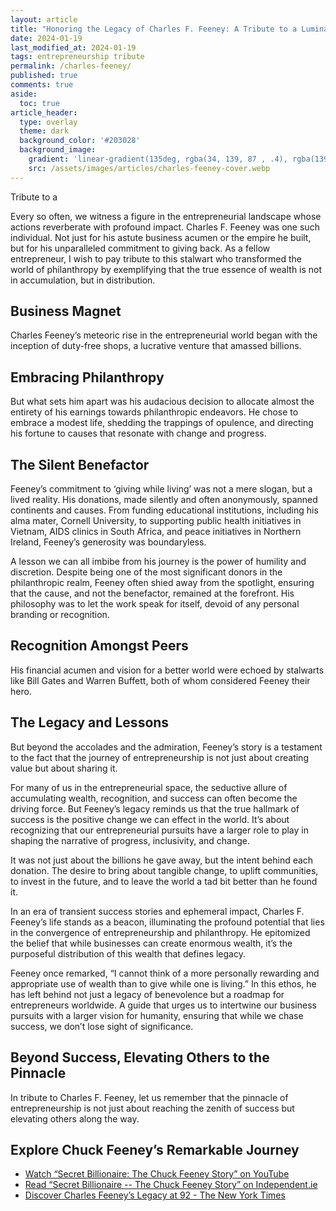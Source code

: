 ```yaml
---
layout: article
title: "Honoring the Legacy of Charles F. Feeney: A Tribute to a Luminary Entrepreneur"
date: 2024-01-19
last_modified_at: 2024-01-19
tags: entrepreneurship tribute
permalink: /charles-feeney/
published: true
comments: true
aside:
  toc: true
article_header:
  type: overlay
  theme: dark
  background_color: '#203028'
  background_image:
    gradient: 'linear-gradient(135deg, rgba(34, 139, 87 , .4), rgba(139, 34, 139, .4))'
    src: /assets/images/articles/charles-feeney-cover.webp
---
```

Tribute to a 
<!--more--> 
Every so often, we witness a figure in the entrepreneurial landscape whose actions reverberate with profound impact. Charles F. Feeney was one such individual. Not just for his astute business acumen or the empire he built, but for his unparalleled commitment to giving back. As a fellow entrepreneur, I wish to pay tribute to this stalwart who transformed the world of philanthropy by exemplifying that the true essence of wealth is not in accumulation, but in distribution.

## Business Magnet
Charles Feeney’s meteoric rise in the entrepreneurial world began with the inception of duty-free shops, a lucrative venture that amassed billions. 

## Embracing Philanthropy
But what sets him apart was his audacious decision to allocate almost the entirety of his earnings towards philanthropic endeavors. He chose to embrace a modest life, shedding the trappings of opulence, and directing his fortune to causes that resonate with change and progress.

## The Silent Benefactor
Feeney’s commitment to ‘giving while living’ was not a mere slogan, but a lived reality. His donations, made silently and often anonymously, spanned continents and causes. From funding educational institutions, including his alma mater, Cornell University, to supporting public health initiatives in Vietnam, AIDS clinics in South Africa, and peace initiatives in Northern Ireland, Feeney’s generosity was boundaryless.

A lesson we can all imbibe from his journey is the power of humility and discretion. Despite being one of the most significant donors in the philanthropic realm, Feeney often shied away from the spotlight, ensuring that the cause, and not the benefactor, remained at the forefront. His philosophy was to let the work speak for itself, devoid of any personal branding or recognition.

## Recognition Amongst Peers
His financial acumen and vision for a better world were echoed by stalwarts like Bill Gates and Warren Buffett, both of whom considered Feeney their hero. 

## The Legacy and Lessons
But beyond the accolades and the admiration, Feeney’s story is a testament to the fact that the journey of entrepreneurship is not just about creating value but about sharing it.

For many of us in the entrepreneurial space, the seductive allure of accumulating wealth, recognition, and success can often become the driving force. But Feeney’s legacy reminds us that the true hallmark of success is the positive change we can effect in the world. It’s about recognizing that our entrepreneurial pursuits have a larger role to play in shaping the narrative of progress, inclusivity, and change.

It was not just about the billions he gave away, but the intent behind each donation. The desire to bring about tangible change, to uplift communities, to invest in the future, and to leave the world a tad bit better than he found it.

In an era of transient success stories and ephemeral impact, Charles F. Feeney’s life stands as a beacon, illuminating the profound potential that lies in the convergence of entrepreneurship and philanthropy. He epitomized the belief that while businesses can create enormous wealth, it’s the purposeful distribution of this wealth that defines legacy.

Feeney once remarked, “I cannot think of a more personally rewarding and appropriate use of wealth than to give while one is living.” In this ethos, he has left behind not just a legacy of benevolence but a roadmap for entrepreneurs worldwide. A guide that urges us to intertwine our business pursuits with a larger vision for humanity, ensuring that while we chase success, we don’t lose sight of significance.

## Beyond Success, Elevating Others to the Pinnacle
In tribute to Charles F. Feeney, let us remember that the pinnacle of entrepreneurship is not just about reaching the zenith of success but elevating others along the way.

## Explore Chuck Feeney’s Remarkable Journey
- [Watch “Secret Billionaire: The Chuck Feeney Story” on YouTube](https://youtu.be/OMcjxe8slYI?si=6iuZUAnx2nvruos1)
- [Read “Secret Billionaire -- The Chuck Feeney Story” on Independent.ie](https://www.independent.ie/entertainment/secret-billionaire-the-chuck-feeney-story/26533008.html)
- [Discover Charles Feeney’s Legacy at 92 - The New York Times](https://www.nytimes.com/2023/10/09/business/charles-f-feeney-dead.html?unlocked_article_code=wrUgP-vJsid2auGXVb8gV-9awupC8rVtTJHYufW3Ldozsk-xFX6jv8mk5BTVWwrm7c9ZsmUDPjH_z0u0SLVqR7BNlyPpcDbvXCoVmJKREY1kez0Hz2LIAddeAVS5toojDB8v9dSbTXtE3l9TWK5s5ckLaLczwHx1UiFLNA9Bb0K6M-dpUIm2CVgypBEXgXK_SSomFL7Uo_pS9DLDJ6mrdRxftjEWCDiyP_G-vHTJgazYJs47L_9WuZQsnzVXqjo7I9nrO5eATJGIrvxnsokouZr0u_S3eXTrVWI-Qpk4Az0ZXxg6zSf8Mm1UnfbJsWoOMrym60Sp_aNo1drZCsTVig&smid=url-share)